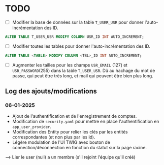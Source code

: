 # TODO 


- [ ] Modifier la base de données sur la table `T_USER_USR` pour donner l'auto-incrémentation des ID.
```sql 
ALTER TABLE T_USER_USR MODIFY COLUMN USR_ID INT AUTO_INCREMENT;
```
- [ ] Modifier toutes les tables pour donner l'auto-incrémentation des ID.
```sql 
ALTER TABLE <TABLE> MODIFY COLUMN <TBL>_ID INT AUTO_INCREMENT;
```
- [ ] Augmenter les tailles pour les champs `USR_EMAIL` (127) et `USR_PASSWORD`(255) dans la table `T_USER_USR`.
Dû au hachage du mot de passe, qui peut être très long, et mail qui peuvent être bien plus long.

## Log des ajouts/modifications

### 06-01-2025
- Ajout de l'authentification et de l'enregistrement de comptes.
- Modification de `security.yaml` pour mettre en place l'authentification en `app_user_provider`.
- Modification des Entity pour relier les clés par les entités correspondantes (et non plus par les id).
- Légère modulation de l'UI TWIG avec bouton de connection/déconnection en fonction du statut sur la page racine.

--> Lier le user (null) a un membre (s'il rejoint l'équipe qu'il créé)
